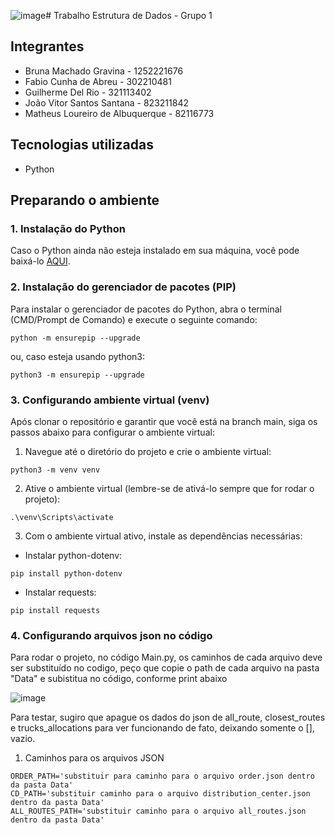 ![image](https://github.com/user-attachments/assets/e98bd231-acfb-4bbd-88cf-8114430b9d95)# Trabalho Estrutura de Dados - Grupo 1
## Integrantes
* Bruna Machado Gravina - 1252221676
* Fabio Cunha de Abreu - 302210481
* Guilherme Del Rio - 321113402
* João Vitor Santos Santana - 823211842
* Matheus Loureiro de Albuquerque - 82116773

## Tecnologias utilizadas
* Python

## Preparando o ambiente
### 1. Instalação do Python
Caso o Python ainda não esteja instalado em sua máquina, você pode baixá-lo [AQUI](https://www.python.org/downloads).

### 2. Instalação do gerenciador de pacotes (PIP)
Para instalar o gerenciador de pacotes do Python, abra o terminal (CMD/Prompt de Comando) e execute o seguinte comando:

```
python -m ensurepip --upgrade
```

ou, caso esteja usando python3:

```
python3 -m ensurepip --upgrade
```

### 3. Configurando ambiente virtual (venv)
Após clonar o repositório e garantir que você está na branch main, siga os passos abaixo para configurar o ambiente virtual:

1. Navegue até o diretório do projeto e crie o ambiente virtual:

```
python3 -m venv venv
```

2. Ative o ambiente virtual (lembre-se de ativá-lo sempre que for rodar o projeto):
```
.\venv\Scripts\activate
```

3. Com o ambiente virtual ativo, instale as dependências necessárias:

* Instalar python-dotenv:
```
pip install python-dotenv
```

* Instalar requests:
```
pip install requests
```

### 4. Configurando arquivos json no código
Para rodar o projeto, no código Main.py, os caminhos de cada arquivo deve ser substituído no codigo, peço que copie o path de cada arquivo na pasta "Data" e subistitua no código, conforme print abaixo

![image](https://github.com/user-attachments/assets/7026c9fa-b8ec-4530-a5b4-891d84f0c612)

Para testar, sugiro que apague os dados do json de all_route, closest_routes e trucks_allocations para ver funcionando de fato, deixando somente o [], vazio.

1. Caminhos para os arquivos JSON

```
ORDER_PATH='substituir para caminho para o arquivo order.json dentro da pasta Data'
CD_PATH='substituir caminho para o arquivo distribution_center.json dentro da pasta Data'
ALL_ROUTES_PATH='substituir caminho para o arquivo all_routes.json dentro da pasta Data'
```

